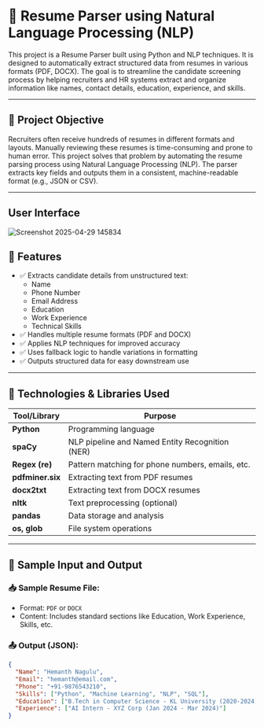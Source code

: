 # 📄 Resume Parser using Natural Language Processing (NLP)

This project is a Resume Parser built using Python and NLP techniques. It is designed to automatically extract structured data from resumes in various formats (PDF, DOCX). The goal is to streamline the candidate screening process by helping recruiters and HR systems extract and organize information like names, contact details, education, experience, and skills.

---

## 🧠 Project Objective

Recruiters often receive hundreds of resumes in different formats and layouts. Manually reviewing these resumes is time-consuming and prone to human error. This project solves that problem by automating the resume parsing process using Natural Language Processing (NLP). The parser extracts key fields and outputs them in a consistent, machine-readable format (e.g., JSON or CSV).

---
## User Interface

![Screenshot 2025-04-29 145834](https://github.com/user-attachments/assets/454683af-4c2f-45ef-972b-b1cf7797675e)


## 🚀 Features

- ✅ Extracts candidate details from unstructured text:
  - Name
  - Phone Number
  - Email Address
  - Education
  - Work Experience
  - Technical Skills
- ✅ Handles multiple resume formats (PDF and DOCX)
- ✅ Applies NLP techniques for improved accuracy
- ✅ Uses fallback logic to handle variations in formatting
- ✅ Outputs structured data for easy downstream use

---

## 🔧 Technologies & Libraries Used

| Tool/Library      | Purpose                                |
|-------------------|----------------------------------------|
| **Python**        | Programming language                   |
| **spaCy**         | NLP pipeline and Named Entity Recognition (NER) |
| **Regex (re)**    | Pattern matching for phone numbers, emails, etc. |
| **pdfminer.six**  | Extracting text from PDF resumes       |
| **docx2txt**      | Extracting text from DOCX resumes      |
| **nltk**          | Text preprocessing (optional)          |
| **pandas**        | Data storage and analysis              |
| **os, glob**      | File system operations                 |

---

## 🧪 Sample Input and Output

### 📥 Sample Resume File:
- Format: `PDF` or `DOCX`
- Content: Includes standard sections like Education, Work Experience, Skills, etc.

### 📤 Output (JSON):
```json
{
  "Name": "Hemanth Nagulu",
  "Email": "hemanth@email.com",
  "Phone": "+91-9876543210",
  "Skills": ["Python", "Machine Learning", "NLP", "SQL"],
  "Education": ["B.Tech in Computer Science - KL University (2020-2024)"],
  "Experience": ["AI Intern - XYZ Corp (Jan 2024 - Mar 2024)"]
}
